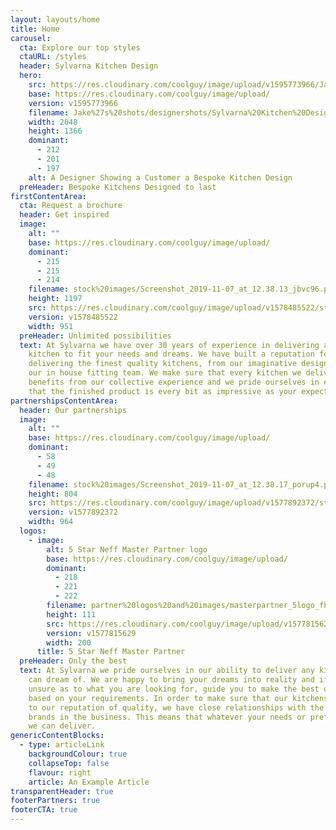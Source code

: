 ```yaml
---
layout: layouts/home
title: Home
carousel:
  cta: Explore our top styles
  ctaURL: /styles
  header: Sylvarna Kitchen Design
  hero:
    src: https://res.cloudinary.com/coolguy/image/upload/v1595773966/Jake%27s%20shots/designershots/Sylvarna%20Kitchen%20Design%20Consultation.jpg
    base: https://res.cloudinary.com/coolguy/image/upload/
    version: v1595773966
    filename: Jake%27s%20shots/designershots/Sylvarna%20Kitchen%20Design%20Consultation.jpg
    width: 2048
    height: 1366
    dominant:
      - 212
      - 201
      - 197
    alt: A Designer Showing a Customer a Bespoke Kitchen Design
  preHeader: Bespoke Kitchens Designed to last
firstContentArea:
  cta: Request a brochure
  header: Get inspired
  image:
    alt: ""
    base: https://res.cloudinary.com/coolguy/image/upload/
    dominant:
      - 215
      - 215
      - 214
    filename: stock%20images/Screenshot_2019-11-07_at_12.38.13_jbvc96.png
    height: 1197
    src: https://res.cloudinary.com/coolguy/image/upload/v1578485522/stock%20images/Screenshot_2019-11-07_at_12.38.13_jbvc96.png
    version: v1578485522
    width: 951
  preHeader: Unlimited possibilities
  text: At Sylvarna we have over 30 years of experience in delivering a bespoke
    kitchen to fit your needs and dreams. We have built a reputation for
    delivering the finest quality kitchens, from our imaginative designs down to
    our in house fitting team. We make sure that every kitchen we deliver
    benefits from our collective experience and we pride ourselves in ensuring
    that the finished product is every bit as impressive as your expectations.
partnershipsContentArea:
  header: Our partnerships
  image:
    alt: ""
    base: https://res.cloudinary.com/coolguy/image/upload/
    dominant:
      - 58
      - 49
      - 48
    filename: stock%20images/Screenshot_2019-11-07_at_12.38.17_porup4.png
    height: 804
    src: https://res.cloudinary.com/coolguy/image/upload/v1577892372/stock%20images/Screenshot_2019-11-07_at_12.38.17_porup4.png
    version: v1577892372
    width: 964
  logos:
    - image:
        alt: 5 Star Neff Master Partner logo
        base: https://res.cloudinary.com/coolguy/image/upload/
        dominant:
          - 218
          - 221
          - 222
        filename: partner%20logos%20and%20images/masterpartner_5logo_fbmkwe.png
        height: 111
        src: https://res.cloudinary.com/coolguy/image/upload/v1577815629/partner%20logos%20and%20images/masterpartner_5logo_fbmkwe.png
        version: v1577815629
        width: 200
      title: 5 Star Neff Master Partner
  preHeader: Only the best
  text: At Sylvarna we pride ourselves in our ability to deliver any kitchen you
    can dream of. We are happy to bring your dreams into reality and if you are
    unsure as to what you are looking for, guide you to make the best decision
    based on your requirements. In order to make sure that our kitchens live up
    to our reputation of quality, we have close relationships with the best
    brands in the business. This means that whatever your needs or preference,
    we can deliver.
genericContentBlocks:
  - type: articleLink
    backgroundColour: true
    collapseTop: false
    flavour: right
    article: An Example Article
transparentHeader: true
footerPartners: true
footerCTA: true
---
```

